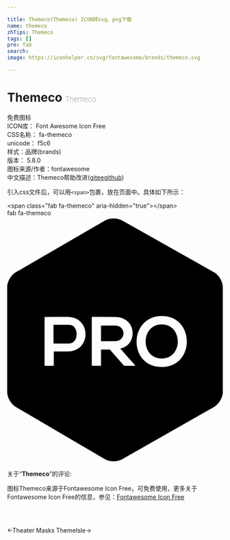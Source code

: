 ```yaml
---

title: Themeco(Themeco) ICON转svg、png下载
name: themeco
zhTips: Themeco
tags: []
pre: fab
search: 
image: https://iconhelper.cn/svg/fontawesome/brands/themeco.svg

---
```


# Themeco  <small style="font-size: 60%;font-weight: 100">Themeco</small>


<div class="detail-page">
<p>
<span><span class="badge-success badge">免费图标</span> </span>
<br/>
<span>
ICON库：
<span class="badge-secondary badge">Font Awesome Icon Free</span> 
</span>
<br/>
<span>
CSS名称：
<span class="badge-secondary badge">fa-themeco</span> 
</span>
<br/>
<span>
unicode：
<span class="badge-secondary badge">f5c6</span> 
<copy-btn content='f5c6' btn-title=""></copy-btn>
<copy-btn :content='String.fromCodePoint(parseInt("f5c6", 16))' btn-title="复制U"></copy-btn>
</span><br/><span>样式：<span class="badge-light badge">品牌(brands)</span></span>
<br/>
<span>
版本：
<span class="badge-secondary badge">5.8.0</span> 
</span>
<br/>
<span>图标来源/作者：<span class="badge-light badge">fontawesome</span></span> 
<br/>
<span class="zh-detail">中文描述：<span class="badge-primary badge">Themeco</span><span class="help-link"><span>帮助改进</span>(<a href="https://gitee.com/liuwave/icon-helper/edit/master/json/fontawesome/brands/themeco.json" target="_blank" rel="noopener noreferrer">gitee</a><a href="https://github.com/liuwave/icon-helper/edit/master/json/fontawesome/brands/themeco.json" target="_blank" rel="noopener noreferrer">github</a></span>)</span><br/>
</p>
</div>
<div class="alert alert-dark">
  <i class="fab fa-themeco fa-xs"></i>
  <i class="fab fa-themeco fa-sm"></i>
  <i class="fab fa-themeco fa-lg"></i>
  <i class="fab fa-themeco fa-2x"></i>
  <i class="fab fa-themeco fa-3x"></i>
  <i class="fab fa-themeco fa-5x"></i>
  <i class="fab fa-themeco fa-7x"></i>
</div>
<div>
  <p>引入css文件后，可以用<code>&lt;span&gt;</code>包裹，放在页面中。具体如下所示：    
  </p>
  <div class="alert alert-primary" style="font-size: 14px">
    &lt;span class="fab fa-themeco" aria-hidden="true"&gt;&lt;/span&gt;
    <copy-btn content='<span class="fab fa-themeco" aria-hidden="true"></span>'></copy-btn>
  </div>
  <div class="alert alert-secondary">
    <i class="fab fa-themeco"
    style="font-size: 24px"
    aria-hidden="true"></i> fab fa-themeco
    <copy-btn content="fab fa-themeco" btn-title="复制图标名称"></copy-btn>
  </div>
</div>
<div id="svg" class="svg-wrap">
<svg xmlns="http://www.w3.org/2000/svg" viewBox="0 0 448 512"><path d="M202.9 8.43c9.9-5.73 26-5.82 35.95-.21L430 115.85c10 5.6 18 19.44 18 30.86V364c0 11.44-8.06 25.29-18 31L238.81 503.74c-9.93 5.66-26 5.57-35.85-.21L17.86 395.12C8 389.34 0 375.38 0 364V146.71c0-11.44 8-25.36 17.91-31.08zm-77.4 199.83c-15.94 0-31.89.14-47.83.14v101.45H96.8V280h28.7c49.71 0 49.56-71.74 0-71.74zm140.14 100.29l-30.73-34.64c37-7.51 34.8-65.23-10.87-65.51-16.09 0-32.17-.14-48.26-.14v101.59h19.13v-33.91h18.41l29.56 33.91h22.76zm-41.59-82.32c23.34 0 23.26 32.46 0 32.46h-29.13v-32.46zm-95.56-1.6c21.18 0 21.11 38.85 0 38.85H96.18v-38.84zm192.65-18.25c-68.46 0-71 105.8 0 105.8 69.48-.01 69.41-105.8 0-105.8zm0 17.39c44.12 0 44.8 70.86 0 70.86s-44.43-70.86 0-70.86z"/></svg>
</div>
<detail full-name='fa-themeco'></detail>
<div class="icon-detail__container">
<p>关于“<b>Themeco</b>”的评论:</p>
</div>
<Vssue title="关于“Themeco”的评论" />    
<div><p>图标Themeco来源于Fontawesome Icon Free，可免费使用，更多关于  Fontawesome Icon Free的信息，参见：<a target="_blank" href="https://iconhelper.cn/fontawesome.html">Fontawesome Icon Free</a>
</p></div>

<div style="padding:2rem 0 " class="page-nav"><p class="inner"><span class="prev">←<router-link to="/icon/solid/theater-masks.html">Theater Masks</router-link></span> <span class="next"><router-link to="/icon/brands/themeisle.html">ThemeIsle</router-link>→</span></p></div>

